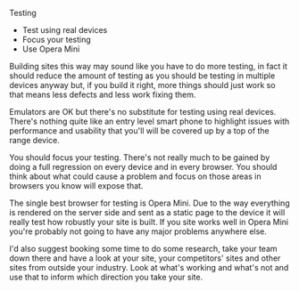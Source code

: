 Testing

  * Test using real devices
  * Focus your testing
  * Use Opera Mini

Building sites this way may sound like you have to do more testing, in fact it should reduce the amount of testing as you should be testing in multiple devices anyway but, if you build it right, more things should just work so that means less defects and less work fixing them.

Emulators are OK but there's no substitute for testing using real devices. There's nothing quite like an entry level smart phone to highlight issues with performance and usability that you'll will be covered up by a top of the range device.

You should focus your testing. There's not really much to be gained by doing a full regression on every device and in every browser. You should think about what could cause a problem and focus on those areas in browsers you know will expose that.

The single best browser for testing is Opera Mini. Due to the way everything is rendered on the server side and sent as a static page to the device it will really test how robustly your site is built. If you site works well in Opera Mini you're probably not going to have any major problems anywhere else.

I'd also suggest booking some time to do some research, take your team down there and have a look at your site, your competitors' sites and other sites from outside your industry. Look at what's working and what's not and use that to inform which direction you take your site.
